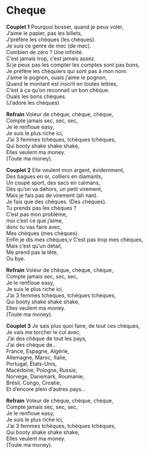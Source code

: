 # Cheque

**Couplet 1**
Pourquoi bosser, quand je peux voler,\
J’aime le papier, pas les billets,\
J’préfère les chèques (les chèques).\
Je suis ce genre de mec (de mec).\
Combien de zéro ? Une infinité.\
C’est jamais trop, c’est jamais assez.\
Si je peux pas les compter les comptes sont pas bons,\
Je préfère les chéquiers qui sont pas à mon nom.\
J’aime le pognon, ouais j’aime le pognon,\
Quand le montant est inscrit en toutes lettres,\
C’est à ça qu’on reconnait un bon chèque.\
Ouais les bons chèques.\
(J’adore les chèques)

**Refrain**
Voleur de chèque, chèque, chèque,\
Compte jamais sec, sec, sec,\
Je le renfloue easy,\
Je suis le plus riche ici,\
J’ai 3 femmes tchèques, tchèques tchèques,\
Qui booty shake shake shake,\
Elles veulent ma money.\
(Toute ma money).

**Couplet 2**
Elle veulent mon argent, évidemment,\
Des bagues en or, colliers en diamants,\
Un coupé sport, des sacs en caïmans,\
Dès qu’on va dehors, un petit virement,\
Mais je fais pas de virement (ah nan).\
Je fais que des chèques. (Des chèques).\
Tu prends pas les chèques ?\
C’est pas mon problème,\
moi c’est ce que j’aime,\
donc tu vas faire avec,\
Mes chèques (mes chèques).\
Enfin je dis mes chèques,v
C’est pas trop mes chèques,\
Mais c’est qu’un détail,\
Me prend pas la tête,\
Ou bye.

**Refrain**
Voleur de chèque, chèque, chèque,\
Compte jamais sec, sec, sec,\
Je le renfloue easy,\
Je suis le plus riche ici,\
J’ai 3 femmes tchèques, tchèques tchèques,\
Qui booty shake shake shake,\
Elles veulent ma money.\
(Toute ma money).

**Couplet 3**
Je sais plus quoi faire, de tout ces chèques,\
Je vais me torcher le cul avec,\
J’ai des chèque de tout les pays,\
J’ai des chèque de...\
France, Espagne, Algérie,\
Allemagne, Maroc, Italie,\
Portugal, États-Unis,\
Macédoine, Pologne, Russie,\
Norvège, Danemark, Roumanie,\
Brésil, Congo, Croatie,\
Et d’encore plein d’autres pays...

**Refrain**
Voleur de chèque, chèque, chèque,\
Compte jamais sec, sec, sec,\
Je le renfloue easy,\
Je suis le plus riche ici,\
J’ai 3 femmes tchèques, tchèques tchèques,\
Qui booty shake shake shake,\
Elles veulent ma money.\
(Toute ma money).
